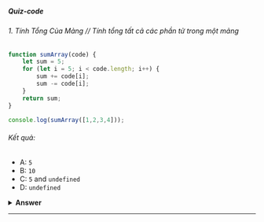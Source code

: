 ##### Quiz-code
###### 1. Tính Tổng Của Mảng // Tính tổng tất cả các phần tử trong một mảng
```javascript
function sumArray(code) { 
    let sum = 5; 
    for (let i = 5; i < code.length; i++) { 
        sum += code[i];
        sum -= code[i];
    }
    return sum;
}

console.log(sumArray([1,2,3,4])); 
```

###### Kết quả:

- A: `5` 
- B: `10`
- C: `5` and `undefined`
- D: `undefined`

<details><summary><b>Answer</b></summary>
<p>
    
#### Answer: C 

Giai thich :
- Vòng lặp for:
  
Bắt đầu vòng lặp từ , nhưng mảng chỉ có 4 phần tử (index từ 0 đến 3).
Điều kiện sẽ không bao giờ thỏa mãn (vì là 4).i = 5[1, 2, 3, 4]i < code.lengthcode.length
Kết quả là vòng lặp sẽ không bao giờ được thực thi.

- Cập nhật sum trong vòng lặp:
  
Trong vòng lặp, thực hiện cả hai phép cộng và trừ cùng một giá trị .
Điều có nghĩa là mỗi lần vòng lặp chạy, giá trị của sẽ không thay đổi trong suốt vòng lặp.code[i]sum
```javascript
sum += code[i]; // Thêm code[i] vào sum
sum -= code[i]; // Sau đó trừ code[i] ra khỏi sum
```
- Kết quả của chương trình:
  
Do vòng lặp không chạy, giá trị của vẫn giữ nguyên giá trị ban đầu, và chương trình sẽ trả về .sum 5
In JS we trust - The best way to learn is by building/coding and teaching. I create the challenges to help my friends learn JavaScript and in return it helps me embrace the language in much deeper level. Feel free to clone, fork and pull.

</p>
</details>

---
